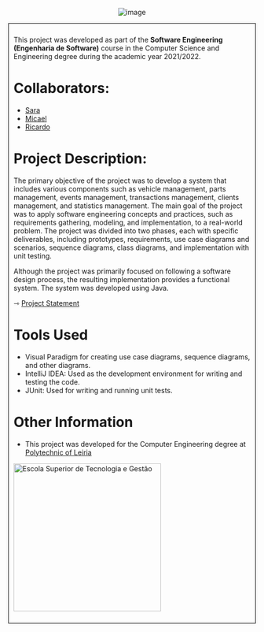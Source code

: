 <p align="center">
  <img src="https://user-images.githubusercontent.com/100767697/228393648-3a003458-2f98-48da-8cad-29c650cb96ef.png" alt="image">
</p>

<div style="border: 1px solid black; padding: 10px;">
<p>This project was developed as part of the <strong>Software Engineering (Engenharia de Software)</strong> course in the Computer Science and Engineering degree during the academic year 2021/2022.
<h1>Collaborators:</h1>
<ul>
<li><a href="https://github.com/sfilipa">Sara</a></li>
<li><a href="https://github.com/MFMici">Micael</a></li>
<li><a href="https://github.com/RicardoFilipe00">Ricardo</a></li>
</ul>
<h1>Project Description:</h1>
<p>The primary objective of the project was to develop a system that includes various components such as vehicle management, parts management, events management, transactions management, clients management, and statistics management.  The main goal of the project was to apply software engineering concepts and practices, such as requirements gathering, modeling, and implementation, to a real-world problem. The project was divided into two phases, each with specific deliverables, including prototypes, requirements, use case diagrams and scenarios, sequence diagrams, class diagrams, and implementation with unit testing.</p>

<p>Although the project was primarily focused on following a software design process, the resulting implementation provides a functional system. The system was developed using Java.</p>

<p>&#8702; <a href="https://github.com/sfilipa/ProjetoES/blob/main/ESoft%202122%20-%20Projeto.pdf">Project Statement</a></p>
<h1>Tools Used</h1>
<ul>
<li>Visual Paradigm for creating use case diagrams, sequence diagrams, and other diagrams.</li>
<li>IntelliJ IDEA: Used as the development environment for writing and testing the code.</li>
<li>JUnit: Used for writing and running unit tests.</li>
</ul>

<h1>Other Information</h1>
<ul>
  <li>This project was developed for the Computer Engineering degree at <a href="https://www.ipleiria.pt/curso/licenciatura-em-engenharia-informatica/" rel="nofollow">Polytechnic of Leiria</a></li>
</ul>
<p><a href="https://www.ipleiria.pt/estg/" rel="nofollow"><img src="https://camo.githubusercontent.com/f11c2f47a7221ed3eb4c80f84fe7c67414e23377aff6c6af3182c88624fbbbea/68747470733a2f2f7777772e69706c65697269612e70742f6e6f726d617367726166696361732f77702d636f6e74656e742f75706c6f6164732f73697465732f38302f323031372f30392f657374675f682d30312e6a7067" width="300" alt="Escola Superior de Tecnologia e Gestão" title="Escola Superior de Tecnologia e Gestão" data-canonical-src="https://www.ipleiria.pt/normasgraficas/wp-content/uploads/sites/80/2017/09/estg_h-01.jpg" style="max-width: 100%;"></a></p>
</div>
